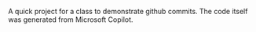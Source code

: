 A quick project for a class to demonstrate github commits. The code itself was generated from Microsoft Copilot.
